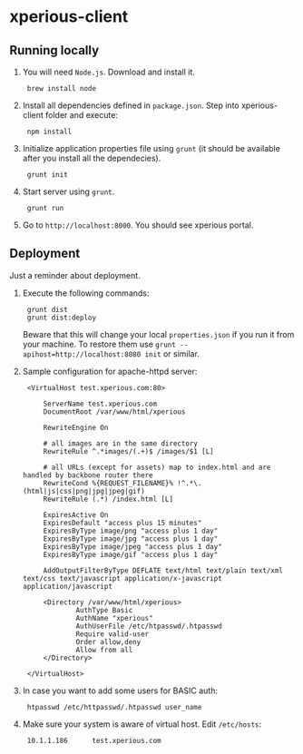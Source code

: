 xperious-client
===============


## Running locally

1. You will need `Node.js`. Download and install it.

		brew install node

2. Install all dependencies defined in `package.json`. Step into xperious-client folder and execute:

		npm install

3. Initialize application properties file using `grunt` (it should be available after you install all the dependecies).

		grunt init

4. Start server using `grunt`.

		grunt run

5. Go to `http://localhost:8000`. You should see xperious portal.


## Deployment

Just a reminder about deployment.

1. Execute the following commands:
	
		grunt dist
		grunt dist:deploy

	Beware that this will change your local `properties.json` if you run it from your machine. To restore them use `grunt --apihost=http://localhost:8080 init` or similar.

2. Sample configuration for apache-httpd server:

		<VirtualHost test.xperious.com:80>

	        ServerName test.xperious.com
	        DocumentRoot /var/www/html/xperious

	        RewriteEngine On

	        # all images are in the same directory
	        RewriteRule ^.*images/(.+)$ /images/$1 [L]

	        # all URLs (except for assets) map to index.html and are handled by backbone router there
	        RewriteCond %{REQUEST_FILENAME}% !^.*\.(html|js|css|png|jpg|jpeg|gif)
	        RewriteRule (.*) /index.html [L]

	        ExpiresActive On
	        ExpiresDefault "access plus 15 minutes"
	        ExpiresByType image/png "access plus 1 day"
	        ExpiresByType image/jpg "access plus 1 day"
	        ExpiresByType image/jpeg "access plus 1 day"
	        ExpiresByType image/gif "access plus 1 day"

	        AddOutputFilterByType DEFLATE text/html text/plain text/xml text/css text/javascript application/x-javascript application/javascript

	        <Directory /var/www/html/xperious>
	                AuthType Basic
	                AuthName "xperious"
	                AuthUserFile /etc/htpasswd/.htpasswd
	                Require valid-user
	                Order allow,deny
	                Allow from all
	        </Directory>

		</VirtualHost>


3. In case you want to add some users for BASIC auth:

		htpasswd /etc/httpasswd/.htpasswd user_name

4. Make sure your system is aware of virtual host. Edit `/etc/hosts`:

		10.1.1.186      test.xperious.com
